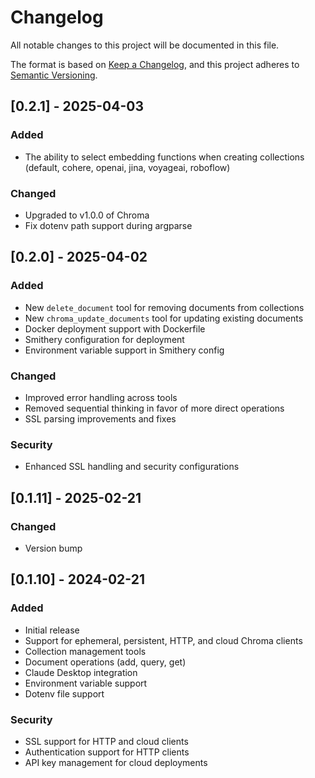 # Changelog

All notable changes to this project will be documented in this file.

The format is based on [Keep a Changelog](https://keepachangelog.com/en/1.0.0/),
and this project adheres to [Semantic Versioning](https://semver.org/spec/v2.0.0.html).

## [0.2.1] - 2025-04-03

### Added

- The ability to select embedding functions when creating collections (default, cohere, openai, jina, voyageai, roboflow)

### Changed
- Upgraded to v1.0.0 of Chroma
- Fix dotenv path support during argparse

## [0.2.0] - 2025-04-02

### Added
- New `delete_document` tool for removing documents from collections
- New `chroma_update_documents` tool for updating existing documents
- Docker deployment support with Dockerfile
- Smithery configuration for deployment
- Environment variable support in Smithery config

### Changed
- Improved error handling across tools
- Removed sequential thinking in favor of more direct operations
- SSL parsing improvements and fixes

### Security
- Enhanced SSL handling and security configurations

## [0.1.11] - 2025-02-21

### Changed
- Version bump

## [0.1.10] - 2024-02-21

### Added
- Initial release
- Support for ephemeral, persistent, HTTP, and cloud Chroma clients
- Collection management tools
- Document operations (add, query, get)
- Claude Desktop integration
- Environment variable support
- Dotenv file support

### Security
- SSL support for HTTP and cloud clients
- Authentication support for HTTP clients
- API key management for cloud deployments 